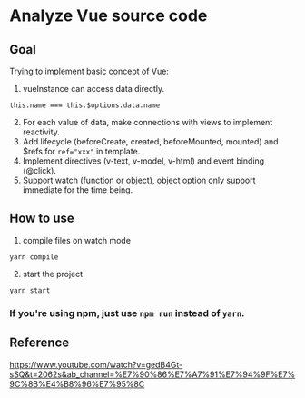 # Analyze Vue source code

## Goal

Trying to implement basic concept of Vue:

1. vueInstance can access data directly.

`this.name === this.$options.data.name`

2. For each value of data, make connections with views to implement reactivity.
3. Add lifecycle (beforeCreate, created, beforeMounted, mounted) and $refs for `ref="xxx"` in template.
4. Implement directives (v-text, v-model, v-html) and event binding (@click).
5. Support watch (function or object), object option only support immediate for the time being.

## How to use

1. compile files on watch mode

`yarn compile`

2. start the project

`yarn start`

### If you're using npm, just use `npm run` instead of `yarn`.

## Reference

https://www.youtube.com/watch?v=gedB4Gt-sSQ&t=2062s&ab_channel=%E7%90%86%E7%A7%91%E7%94%9F%E7%9C%8B%E4%B8%96%E7%95%8C
